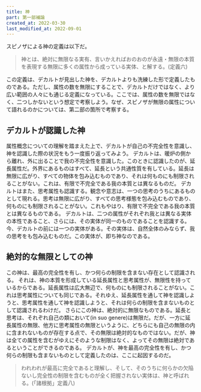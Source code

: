 ```yaml
---
title: 神
part: 第一部補論
created_at: 2022-03-30
last_modified_at: 2022-09-01
---
```


スピノザによる神の定義は以下だ。

>神とは、絶対に無限なる実有、言いかえればおのおのが永遠・無限の本質を表現する無限に多くの属性から成っている実体、と解する。(定義六)

この定義は、デカルトが見出した神を、デカルトよりも洗練した形で定義したものである。ただし、属性の数を無限にすることで、デカルトだけではなく、より広い範囲の人々にも通じる定義になっている。ここでは、属性の数を無限ではなく、二つしかないという想定で考察しよう。なぜ、スピノザが無限の属性について語れるのかについては、第二部の箇所で考察する。

## デカルトが認識した神

属性概念についての理解を踏まえた上で、デカルトが自己の不完全性を意識し、神を認識した際の状況をもう一度振り返ってみよう。
デカルトは、暖炉の側から離れ、外に出ることで我の不完全性を意識した。このときに認識したのが、延長属性だ。外界にあるものはすべて、延長という共通性質を有している。延長は無限に広がり、すべての物体を包み込むものであり、それは何ものにも制限されることがない。これは、有限で不完全である我の本質とは異なるものだ。
デカルトはまた、思考属性も認識する。観念や意志は、一つの思考のうちにあるものとして現れる。思考は無限に広がり、すべての思考様態を包み込むものであり、何ものにも制限されることがない。これもやはり、有限で不完全である我の本質とは異なるものである。
デカルトは、二つの属性がそれぞれ我とは異なる実体の本性であること、さらには、その実体が同一のものであることを認識する。今、デカルトの前には一つの実体がある。その実体は、自然全体のみならず、我の思考をも包み込むものだ。この実体が、即ち神なのである。

## 絶対的な無限としての神

この神は、最高の完全性を有し、かつ何らの制限を含まない存在として認識される。
それは、神の本質を形成している延長属性と思考属性が、無限性を持っているからである。延長属性は広大無辺で、何ものにも制限されることがない。これは思考属性についても同じである。それゆえ、延長属性を通して神を認識しようと、思考属性を通して神を認識しようと、それは何らの制限を含まないものとして認識されるわけだ。
さらにこの神は、絶対的に無限なものである。延長と思考は、それぞれ自己の類において(in suo genere)は無限だ。だが、一方に延長属性の無限、他方に思考属性の無限というように、どちらにも自己の無限の内に含まれないものが存在する点で、その無限は絶対的なものではない。だが、神は全ての属性を含むがゆえにそのような制限はなく、よってその無限は絶対であるということができるのである。
デカルトが、神を最高の完全性を有し、かつ何らの制限も含まないものとして定義したのは、ここに起因するのだ。

>われわれが最高に完全であると理解し、そして、そのうちに何らかの欠陥ないし完全性の制限を含むものが全く把握されない実体は、神と呼ばれる。(「諸根拠」定義八)
